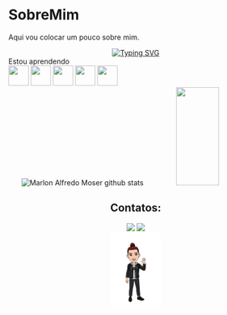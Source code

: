 # SobreMim
Aqui vou colocar um pouco sobre mim.


<div align = "center">
<a href="https://git.io/typing-svg"><img src="https://readme-typing-svg.herokuapp.com?font=Fira+Code&pause=1000&center=true&vCenter=true&width=435&lines=Welcome!;My+name+is+Marlon+Alfredo+Moser.;I'm+a+JAVA+student." alt="Typing SVG" /></a>
</div>
Estou aprendendo
<div>
<img loading="lazy" src="https://cdn.jsdelivr.net/gh/devicons/devicon/icons/java/java-original.svg" width="40" height="40"/>
<img loading="lazy" src="https://logodownload.org/wp-content/uploads/2016/10/html5-logo.png" width="40" height="40"/>
<img loading="lazy" src="https://logospng.org/download/css-3/logo-css-3-2048.png" width="40" height="40"/>
<img loading="lazy" src="https://logodownload.org/wp-content/uploads/2022/04/javascript-logo-1.png" width="40" height="40"/>
<img loading="lazy" src="https://logowik.com/content/uploads/images/media-assembly7210.jpg" width="40" height="40"/>
</div>


<div align="center">  
  <img width="49%" height="195px" src="https://github-readme-stats.vercel.app/api?username=MarlonMoser&show_icons=true&count_private=true&hide_border=true&title_color=ffffff&icon_color=01C231&text_color=f6f5f4&bg_color=0d1117" alt="Marlon Alfredo Moser github stats" /> 
  <img width="41%" height="195px" src="https://github-readme-stats.vercel.app/api/top-langs/?username=MarlonMoser&layout=compact&hide_border=true&title_color=ffffff&text_color=f6f5f4&bg_color=0d1117" />


## Contatos:
<div>
<a href="https://www.instagram.com/marlonamoser/" target="_blank"><img loading="lazy" src="https://img.shields.io/badge/-Instagram-%23E4405F?style=for-the-badge&logo=instagram&logoColor=white" target="_blank"></a>
<a href = "marlonamoser@hotmail.com"><img loading="lazy" src="https://img.shields.io/badge/Gmail-D14836?style=for-the-badge&logo=gmail&logoColor=white" target="_blank"></a>
</div>

<img src= "./Marlon.png" height="150">